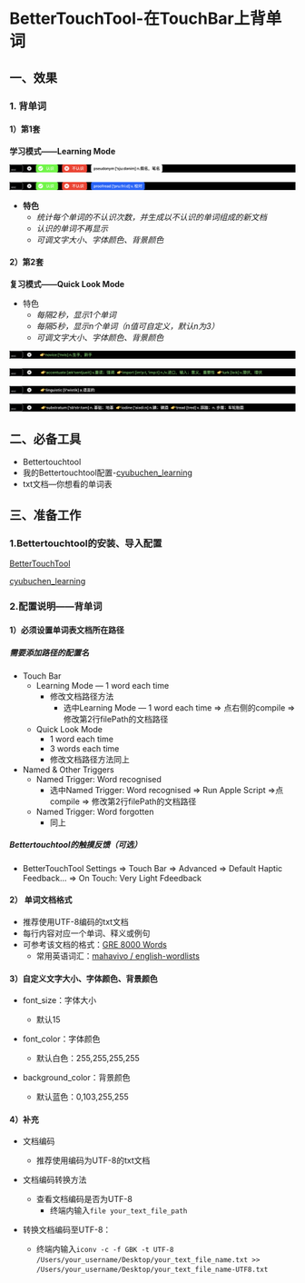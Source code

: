 # BetterTouchTool-在TouchBar上背单词

## 一、效果

### 1. 背单词

#### 1）第1套

**学习模式——Learning Mode**

![触控栏快照2020-04-2409.45.13](a1.png)

![触控栏快照2020-04-2411.03.01](a2.png)

* **特色**
  * *统计每个单词的不认识次数，并生成以不认识的单词组成的新文档*
  * *认识的单词不再显示*
  * *可调文字大小、字体颜色、背景颜色*

#### 2）第2套

**复习模式——Quick Look Mode**

* 特色
  * *每隔2秒，显示1个单词*
  * *每隔5秒，显示n个单词（n值可自定义，默认n为3）*
  * *可调文字大小、字体颜色、背景颜色*

![背单词复习模式1](b1.png)

![背单词复习模式2](b2.png)

![背单词复习模式3](b3.png)

![背单词复习模式4](b4.png)



## 二、必备工具

* Bettertouchtool
* 我的Bettertouchtool配置-[cyubuchen_learning](cyubuchen_learning.json)
* txt文档—你想看的单词表



## 三、准备工作

### 1.Bettertouchtool的安装、导入配置

[BetterTouchTool](https://folivora.ai/)

[cyubuchen_learning](cyubuchen_learning.json)

### 2.配置说明——背单词

#### 1）必须设置单词表文档所在路径

##### 需要添加路径的配置名

* Touch Bar
  * Learning Mode — 1 word each time
    * 修改文档路径方法
      * 选中Learning Mode — 1 word each time => 点右侧的compile => 修改第2行filePath的文档路径
  * Quick Look Mode
    * 1 word each time
    * 3 words each time
    * 修改文档路径方法同上
* Named & Other Triggers
  * Named Trigger: Word recognised
    * 选中Named Trigger: Word recognised => Run Apple Script =>点compile => 修改第2行filePath的文档路径
  * Named Trigger: Word forgotten
    * 同上

##### Bettertouchtool的触摸反馈（可选）

* BetterTouchTool Settings => Touch Bar => Advanced => Default Haptic Feedback... => On Touch: Very Light Fdeedback

#### 2） 单词文档格式

* 推荐使用UTF-8编码的txt文档
* 每行内容对应一个单词、释义或例句
* 可参考该文档的格式：[GRE 8000 Words](https://github.com/mahavivo/english-wordlists/blob/master/GRE_8000_Words.txt)
  * 常用英语词汇：[mahavivo / english-wordlists](https://github.com/mahavivo/english-wordlists)

#### 3）自定义文字大小、字体颜色、背景颜色

* font_size：字体大小
  * 默认15

* font_color：字体颜色
  * 默认白色：255,255,255,255
* background_color：背景颜色
  * 默认蓝色：0,103,255,255

#### 4）补充

* 文档编码
  * 推荐使用编码为UTF-8的txt文档

* 文档编码转换方法

  * 查看文档编码是否为UTF-8
    * 终端内输入`file your_text_file_path`
    
* 转换文档编码至UTF-8：
    * 终端内输入`iconv -c -f GBK -t UTF-8 /Users/your_username/Desktop/your_text_file_name.txt >> /Users/your_username/Desktop/your_text_file_name-UTF8.txt `

